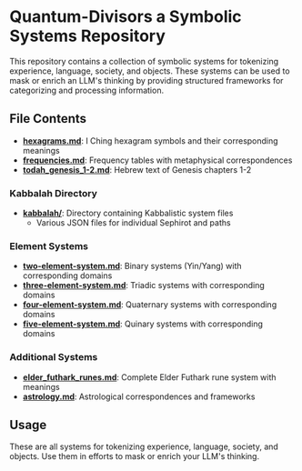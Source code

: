 # Quantum-Divisors a Symbolic Systems Repository

This repository contains a collection of symbolic systems for tokenizing experience, language, society, and objects. These systems can be used to mask or enrich an LLM's thinking by providing structured frameworks for categorizing and processing information.

## File Contents

- **[hexagrams.md](hexagrams.md)**: I Ching hexagram symbols and their corresponding meanings
- **[frequencies.md](frequencies.md)**: Frequency tables with metaphysical correspondences
- **[todah_genesis_1-2.md](todah_genesis_1-2.md)**: Hebrew text of Genesis chapters 1-2

### Kabbalah Directory
- **[kabbalah/](kabbalah/)**: Directory containing Kabbalistic system files
  - Various JSON files for individual Sephirot and paths

### Element Systems
- **[two-element-system.md](two-element-system.md)**: Binary systems (Yin/Yang) with corresponding domains
- **[three-element-system.md](three-element-system.md)**: Triadic systems with corresponding domains
- **[four-element-system.md](four-element-system.md)**: Quaternary systems with corresponding domains
- **[five-element-system.md](five-element-system.md)**: Quinary systems with corresponding domains

### Additional Systems
- **[elder_futhark_runes.md](elder_futhark_runes.md)**: Complete Elder Futhark rune system with meanings
- **[astrology.md](astrology.md)**: Astrological correspondences and frameworks

## Usage

These are all systems for tokenizing experience, language, society, and objects. Use them in efforts to mask or enrich your LLM's thinking.